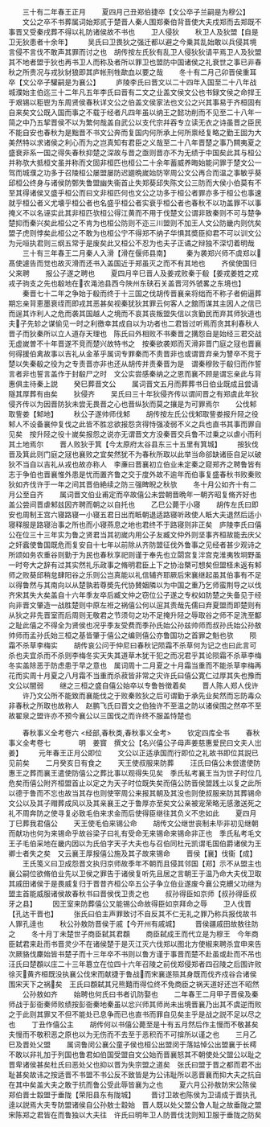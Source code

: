 <!-- { "loadSidebar": true } -->
　　三十有二年春王正月
　　夏四月己丑郑伯捷卒【文公卒子兰嗣是为穆公】
　　文公之卒不书葬属词始郑贰于楚晋人秦人围郑秦伯背晋使大夫戍郑而去郑既不事晋又受秦戌葬不得以礼防诸侯故不书也
　　卫人侵狄
　　秋卫人及狄盟【自是卫无狄患者十余年】
　　吴氏曰卫畏狄之强迁都以避之今乗其乱始敢以兵侵其境言侵不言伐不敢声其罪而讨之也　胡传按左氏狄有乱卫人侵狄狄请平焉卫人及狄盟其不地者盟于狄也再书卫人而称及者所以罪卫也盟防中国诸侯之礼衰世之事已非春秋之所贵况与戎狄豺狼即其庐帐刑牲歃血以要之哉
　　冬十有二月己卯晋侯重耳卒【文公卒子驩嗣是为襄公】
　　庐陵李氏曰晋文以二十四年入国至二十八年战城濮始主伯迄三十二年凡五年李氏曰晋有二文之业盖文侯文公也书録文侯之命捍王于艰锡以秬鬯为东周贤侯春秋详文公之伯盖文侯家法也文公之兴其事易于齐桓固有自来矣文公既入国而事之不载于经者凡四年虽以纳王之懿功削而不见至二十八年一简之中乃五挈晋侯不以为繁何哉盖自武公以支代宗幷吞专立读无衣之诗虽晋之臣民不能自安也春秋为是黜晋不书文公奔而复国内何所承上何所禀经复略之勤王固为大美然特以求诸侯之利心而为之岂真知有君臣之义哉至二十八年晋楚之事乃闗夷夏之盛衰非系一国之得失春秋抑楚之深故与晋之亟则晋亦不为无绩于中国矣此其与桓公并称欤大抵桓文虽并称而文固非桓匹也桓公二十余年蓄威养晦始能问罪于楚文公一驾而城濮之功多于召陵桓公屡盟屡防迟廽晩嵗始防宰周公文公再合而温之事敏乎葵邱桓公终身与诸侯防鄄失鲁盟幽失衞首止失郑葵邱失陈文公三防而大侯小伯莫有不至其得诸侯又盛乎桓公而曰文非桓匹何也文公之功多于桓公者罪亦多于桓公也事速就乎桓公者义尤壊乎桓公者也名盛乎桓公者实衰乎桓公者也春秋不以功盖罪不以事掩义不以名诬实此其非桓匹欤桓公得江黄而不用于伐楚文公谓非致秦则不可与楚争楚抑而秦兴矣此桓公之不肯为也桓公防则不迩三川盟则不加王人文公防畿内则伉矣盟子虎则悖矣此桓公之不敢为也桓公宁不得郑不纳子华惧其奬臣抑君不可以训文公为元咺执君则三纲五常于是废矣此又桓公不忍为也夫子正谲之辩独不深切着明哉
　　三十有三年春王二月秦人入滑【滑在偃师县南】
　　秦为袭郑兴师不虞郑以髙使遽告而觉也故灭滑而还书入盖国近于郑虽灭之而不有其地也
　　齐侯使国归父来聘
　　报公子遂之聘也
　　夏四月辛巳晋人及姜戎败秦于殽【姜戎姜姓之戎戎子驹支之先也殽地在农渑池县西今陜州东硖石关盖晋河外虢畧之东境也】
　　秦晋七十二年之争始于殽而终于十三国之伐胡传晋襄亲将绌而不称子者俯逼葬期忘亲背恵墨衰绖而即戎其恶甚矣视秦犹狄其罪云何客人之舘而谋其主因人之信已而逞其诈利人之危而袭其国越人之境而不哀其丧叛盟失信以贪勤民而弃其师狄道也夫子先轸之谋偷见一时之利徼幸其成自以为功者也二君皆过听焉而贪其利春秋人晋子而狄秦所以立人道存天理也　陈氏曰外相败不书秦晋之搆怨自是始经三君交战无虚嵗曽不十年晋遂不竞而楚兴故特书之　按秦欲袭郑而灭滑非晋门庭之冦也晋襄何得援伯禽故事以吉礼从金革乎属词专罪秦而不责晋非也或谓晋弃亲为讐卒不竞于楚以失秦殽之役为之专责晋亦非也还从胡传并责秦晋为是　谓秦穆败于殽归而作誓言者非也誓言盖作于封殽尸之时　文公实尝感秦纳之之恩而襄不顾是谓忘亲此与背惠俱主待秦上説
　　癸巳葬晋文公
　　属词晋文五月而葬葬书日伯业既成且尝请隧其厚葬有由矣
　　狄侵齐
　　吴氏曰三十年狄侵齐传以谓间晋之有郑虞此年狄侵齐传以为因晋防狄未尝无畏晋之心也晋纵狄而莫之攘是为可罪焉尔
　　公伐邾取訾娄【邾地】
　　秋公子遂帅师伐邾
　　胡传按左氏公伐邾取訾娄报升陉之役邾人不设备襄仲复伐之此皆不胜忿欲报怨贪得恃强凌弱不义之兵也直书其事而罪自见矣　按升陉之役十嵗矣报怨之说亦无谓晋文方没秦晋交兵鲁不过乗之以虐小而利其土地焉尔
　　晋人败狄于箕【今太原府太谷县东三十五里有箕城】
　　按狄伐晋及箕此则门庭之冦也襄败之宜矣然犹不为春秋所取以此举当命郤缺诸臣自足以破狄不当自以吉礼从戎也故亦称人　李亷曰晋襄初立伯业未定秦之窥郑齐之聘鲁皆有志于争伯也晋襄惟外患是忧而置齐鲁之交于度外故不逾年而伯事复盛春秋书败秦败狄如齐伐许于一年之间其晋伯絶续之防三强睥睨之秋欤
　　冬十月公如齐十有二月公至自齐
　　属词晋文伯业甫定而卒故僖公未尝朝晋晩年一朝齐昭复脩齐好也盖公尝间晋虐邾兹因齐聘而朝之以自托也
　　乙巳公薨于小寝
　　胡传左氏曰即安也周制王宫六寝路寝一小寝五君日出而眡朝退适路寝听政使人眡大夫退然后适小寝释服是路寝治事之所也而小寝燕息之地也君终不于路寝则非正矣　庐陵李氏曰僖公在位三十三年实为鲁之贤君当其初嵗内用公子友臧文仲外则坚事齐桓故能去庆父之奸蠧使鲁国既危而复安自十七年以前除从齐防盟征伐外鲁事之见经者甚少观诗之所颂如务农重谷则勤于为民也春秋享祀则谨于奉先也立閟宫复泮宫克淮夷牧坰野虽一时夸大之辞有过其实然礼乐政事之脩明君臣上下之协治槩可想矣但盟柽未返有邾师之败葵邱稍怠肆阳谷之乐则公岂真能以礼信辅齐耶厥后宋襄继起虽其伯事有不足以得鲁然与其南向以从楚孰若尊奬先代协賛姻隣以为中国之重乃乞师蛮荆导之以伐齐宋其失大矣盖自十六年季友卒后臧文仲之窃位公子遂之专权如防楚之失备见于经向非晋文肇造一战胜楚则中原左袵之祸僖公何以逭其责哉先儒曰弃夏盟而即楚则有从狄之非先晋室而后周则无敬君之节须句之功不足掩升陉之辱取谷之师不足洗至酅之耻此僖之不得全为贤侯也况乎季友受费而季孙氏始公孙兹帅师而叔孙氏始公孙敖帅师而孟孙氏始三桓之基皆肇于僖公之编则僖公亦鲁国功之首罪之魁也欤
　　陨霜不杀草李梅实
　　胡传哀公问于仲尼曰春秋记陨霜不杀草何为记之也曰此言可杀也夫宜杀而不杀则李梅冬实天失其道草木犹干犯之而况君乎其论陨霜不杀草李梅冬实盖除恶于防虑患于早之意也　属词周十二月夏之十月霜当重而不能杀草李梅再花而实周十月夏之八月霜不当重而杀菽皆非常之灾许氏曰僖公寛仁过厚其失也豫而文公以闇弱
　　继之三桓之盛自僖公始卒以专鲁咎徴着矣
　　晋人陈人郑人伐许
　　许乃文公所不能致而襄能伐之于败秦败狄之后可谓勤于承先业矣然而忘防毒众非春秋之所取也故称人　赵鹏飞氏曰晋文之伯独许不至温之防以诸侯围之然卒不至故翟泉之盟许亦不预今襄公以三国伐之而许终不服盖恃楚也

　　春秋事义全考卷六
<经部,春秋类,春秋事义全考>
　　钦定四库全书
　　春秋事义全考卷七　　　　明　姜寳　撰文公【名兴僖公子母声姜慈惠爱民曰文夫人岀姜】
　　元年春王正月公即位
　　文公以正适承国而行即位之礼故书即位其説已见前矣
　　二月癸亥日有食之
　　天王使叔服来防葬
　　汪氏曰僖公未尝遣使防惠王之葬而襄王遣使防僖公之葬比事以观得失见矣　季氏私考襄王当为世子时位几危矣而僖公附齐桓盟首止以定之为天子时位既失矣而僖公防晋侯盟践土以复之此所以德于鲁而不忘也故当其存也则使宰周公来报其朝及其没也则使叔服来防其葬锡命文公以及其子赗葬成风以及其亲襄王之于鲁厚亦至矣文公亲被宠荣略无感激送死之礼不周奔防之使寻复必致毛伯来求金而后使得臣继往其负义不忠如此
　　夏四月丁巳葬我君僖公
　　天王使毛伯来锡公命
　　胡传文公继世丧制未毕非初见继朝而献功也何为来锡命乎故谷梁子曰礼有受命无来锡命来锡命非正也　季氏私考毛文王子毛伯采地在畿内因以为氏伯字天子大夫也与召伯同杜元凯谓毛国伯爵诸侯为王卿士者失之矣　又云襄王厚报僖公施及其子故来锡命
　　晋侯【襄】伐衞【成】
　　王氏笺义曰卫成怨晋文执归京师故季年不朝而且侵其邻国【郑】示不从盟主也襄公嗣位欲脩伯业先以卫侯之罪告于诸侯复听先且居之言朝王于温乃命大夫伐卫取其戚田诸侯于是畏威复归于晋昔齐桓公卒五公子争立伯业遂废今襄公克纉父功继为盟主首能威服诸侯故春秋书曰晋侯伐卫贵之也
　　叔孙得臣如京师【叔孙得臣叔牙之县】
　　因王室来防葬僖公又能锡公命故得臣如京拜命之辱
　　卫人伐晋【孔达干晋也】
　　张氏曰伯主声罪致讨不自反其不仁无礼之罪乃称兵报伐故书人罪孔逹也
　　秋公孙敖防晋侯于戚【今开州有戚城】
　　晋侯疆戚田故敖往防之
　　冬十月丁未楚世子商臣弑其君頵
　　商臣弑成王而代立是为穆王　今年商臣弑君来赴而书晋灵少不在诸侯楚于是灭江灭六伐郑以图北方使椒来聘杀宜申来告次厥貉伐麇始皆书楚子而十三年卒不书则以鲁方谨于事晋而楚不赴虽或赴而不吊也　汪氏曰楚頵以庄二十三年簒立在位四十六年召陵之前伐郑侵郑者四召陵之后围许败徐灭黄齐桓既没执襄公伐宋而献捷于鲁战而宋襄遂殒其身既而伐齐戍谷合诸侯围宋天下之祸矣　王氏曰頵弑其兄熊囏而得位终不免商臣之祸天道好还岂不昭然
　　公孙敖如齐
　　始聘也何氏曰书者讥防娶也
　　二年春王二月甲子晋侯及秦师战于彭衙秦师败绩按彭衙秦地秦虽以忿兴师其师尚未出境晋襄乃出其不虞逆而败之于此则其罪又不但不能处已息争而已也直书而罪自见矣主乎是战之説不足以尽之也
　　丁丑作僖公主
　　胡传何以书僖公薨至是十有五月然后作主慢而不敬甚矣夫慢而不敬积恶之原也以为无伤而不去至于恶积而不可揜所以谨之也
　　三月乙巳及晋处父盟
　　属词鲁闵公襄公童子侯也桓公出盟闵于落姑悼公出盟襄于长樗不敢以非礼加于列国也鲁君如伯国受盟自文公始而晋襄怒其不朝使处父盟公以耻之晋卑诸侯甚矣杜氏曰恶处父也抑以晋为失宗盟之道矣　张氏曰盟于晋之都而君不出耻甚矣故讳之按适晋不书盟不书公反不致皆是为公讳耻所以恶晋襄而抑大夫之抗自在其中矣盖大夫之敢于抗而鲁公受此辱皆襄为之也
　　夏六月公孙敖防宋公陈侯郑伯晋士縠盟于垂陇【荣阳县东有陇城】
　　晋讨卫故也陈侯为卫请成于晋执孔逹以説焉大夫专防盟诸侯自公孙敖士縠始　晋人既以处父盟公鲁人耻之故垂陇之盟宋陈郑之君皆在而鲁独以大夫往　许氏曰明年卫人防晋伐沈则知卫服于垂陇之防矣
